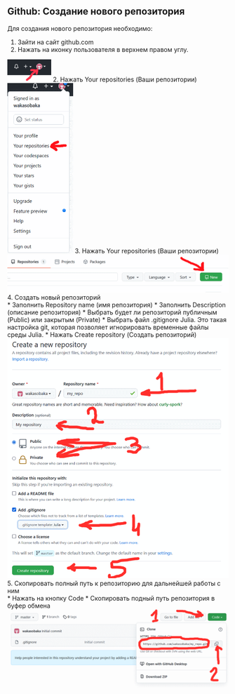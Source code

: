 ## Github: Создание нового репозитория

Для создания нового репозитория необходимо:
1. Зайти на сайт github.com
2. Нажать на иконку пользователя в верхнем правом углу. <br/>
<img src="images/create_repo/01_press_user_icon.png" alt="User" width="100"/>
2. Нажать Your repositories (Ваши репозитории) <br/>
<img src="images/create_repo/02_press_your_repos.png" alt="User" width="150"/>
3. Нажать Your repositories (Ваши репозитории) <br/>
<img src="images/create_repo/03_press_new.png" alt="User" width="550"/>
4. Создать новый репозиторий <br/>
* Заполнить Repository name (имя репозитория)
* Заполнить Description (описание репозитория)
* Выбрать будет ли репозиторий публичным (Public) или закрытым (Private)
* Выбрать файл .gitignore Julia. Это такая настройка git, которая позволяет игнорировать временные файлы среды Julia.
* Нажать Create repository (Создать репозиторий)
<img src="images/create_repo/04_press_create_repo.png" alt="User" width="600"/>
5. Скопировать полный путь к репозиторию для дальнейшей работы с ним <br/>
* Нажать на кнопку Code
* Скопировать подный путь репозитория в буфер обмена
<img src="images/create_repo/05_press_code_copy_repo.png" alt="User" width="550"/>
